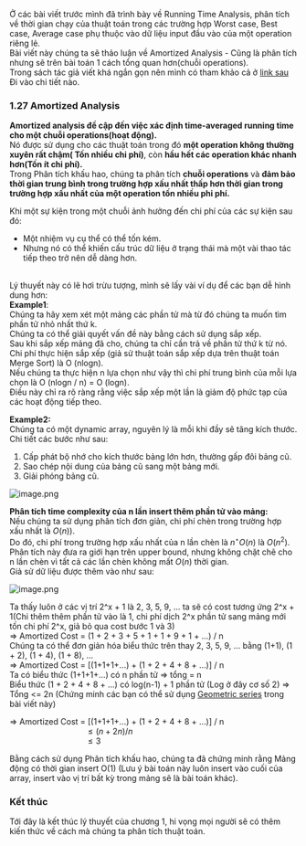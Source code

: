 Ở các bài viết trước mình đã trình bày về Running Time Analysis, phân tích về thời gian chạy của thuật toán trong các trường hợp Worst case, Best case, Average case phụ thuộc vào dữ liệu input đầu vào của một operation riêng lẻ.\
Bài viết này chúng ta sẽ thảo luận về Amortized Analysis - Cũng là phân tích nhưng sẽ trên bài toán 1 cách tổng quan hơn(chuỗi operations).\
Trong sách tác giả viết khá ngắn gọn nên mình có tham khảo cả ở [link sau](https://www.geeksforgeeks.org/analysis-algorithm-set-5-amortized-analysis-introduction/) \
Đi vào chi tiết nào.

### 1.27 Amortized Analysis
**Amortized analysis đề cập đến việc xác định time-averaged running time cho một chuỗi operations(hoạt động).**\
Nó được sử dụng cho các thuật toán trong đó **một operation không thường xuyên rất chậm( Tốn nhiều chi phí)**, còn **hầu hết các operation khác nhanh hơn(Tốn ít chi phí).**\
Trong Phân tích khấu hao, chúng ta phân tích **chuỗi operations** và **đảm bảo thời gian trung bình trong trường hợp xấu nhất thấp hơn thời gian trong trường hợp xấu nhất của một operation tốn nhiều phi phí.**

Khi một sự kiện trong một chuỗi ảnh hưởng đến chi phí của các sự kiện sau đó:
* Một nhiệm vụ cụ thể có thể tốn kém.
* Nhưng nó có thể khiến cấu trúc dữ liệu ở trạng thái mà một vài thao tác tiếp theo trở nên dễ dàng hơn.

\
Lý thuyết này có lẽ hơi trừu tượng, mình sẽ lấy vài ví dụ để các bạn dễ hình dung hơn: \
**Example1**:\
Chúng ta hãy xem xét một mảng các phần tử mà từ đó chúng ta muốn tìm phần tử nhỏ nhất thứ k.\
Chúng ta có thể giải quyết vấn đề này bằng cách sử dụng sắp xếp.\
Sau khi sắp xếp mảng đã cho, chúng ta chỉ cần trả về phần tử thứ k từ nó.\
Chi phí thực hiện sắp xếp (giả sử thuật toán sắp xếp dựa trên thuật toán Merge Sort) là O (nlogn).\
Nếu chúng ta thực hiện n lựa chọn như vậy thì chi phí trung bình của mỗi lựa chọn là O (nlogn / n) = O (logn).\
Điều này chỉ ra rõ ràng rằng việc sắp xếp một lần là giảm độ phức tạp của các hoạt động tiếp theo.

**Example2:**\
Chúng ta có một dynamic array, nguyên lý là mỗi khi đầy sẽ tăng kích thước. Chi tiết các bước như sau:
1. Cấp phát bộ nhớ cho kích thước bảng lớn hơn, thường gấp đôi bảng cũ.
2. Sao chép nội dung của bảng cũ sang một bảng mới.
3. Giải phóng bảng cũ.

![image.png](https://images.viblo.asia/ae4f2e5c-1d19-46d7-8471-024f876b4f61.png)

**Phân tích time complexity của n lần insert thêm phần tử vào mảng:**\
Nếu chúng ta sử dụng phân tích đơn giản, chi phí chèn trong trường hợp xấu nhất là $O ( n )$).\
Do đó, chi phí trong trường hợp xấu nhất của n lần chèn là $n ^ { \star } O ( n )$ là $O ( n ^ { 2 } )$.\
Phân tích này đưa ra giới hạn trên upper bound, nhưng không chặt chẽ cho n lần chèn vì tất cả các lần chèn không mất $O ( n )$ thời gian.\
Giả sử dữ liệu được thêm vào như sau: 

![image.png](https://images.viblo.asia/19a2c179-c3b2-43ba-b2d0-edaedca47d85.png)

Ta thấy luôn ở các vị trí 2^x + 1 là 2, 3, 5, 9, ... ta sẽ có cost tương ứng 2^x + 1(Chi thêm thêm phần tử vào là 1, chi phí dịch 2^x phần tử sang mảng mới tốn chi phí 2^x, giả bỏ qua cost bước 1 và 3)\
=> Amortized Cost = (1 + 2 + 3 + 5 + 1 + 1 +  9 + 1 + ...) / n\
Chúng ta có thể đơn giản hóa biểu thức trên thay 2, 3, 5, 9, ... bằng (1+1), (1 + 2), (1 + 4), (1 + 8), ...\
=> Amortized Cost = [(1+1+1+...) + (1 + 2 + 4 + 8 + ...)] / n \
Ta có  biểu thức (1+1+1+...) có n phần tử => tổng = n\
Biểu thức (1 + 2 + 4 + 8 + ...) có log(n-1) + 1 phần tử (Log ở đây cơ số 2) => Tổng <= 2n (Chứng minh các bạn có thể sử dụng [Geometric series](https://viblo.asia/p/chuong-1-introduction-5-ung-dung-trong-phan-tich-thuat-toan-r1QLxPY2LAw) trong bài viết này)

=> Amortized Cost = [(1+1+1+...) + (1 + 2 + 4 + 8 + ...)] / n \
$\quad \quad \quad \quad \quad \quad \quad \quad \leq (n + 2n)/n$ \
$\quad \quad \quad \quad \quad \quad \quad \quad \leq 3$ 

Bằng cách sử dụng Phân tích khấu hao, chúng ta đã chứng minh rằng Mảng động có thời gian insert O(1) (Lưu ý bài toán này luôn insert vào cuối của array, insert vào vị trí bất kỳ trong mảng sẽ là bài toán khác).


### Kết thúc 
Tới đây là kết thúc lý thuyết của chương 1, hi vọng mọi người sẽ có thêm kiến thức về cách mà chúng ta phân tích thuật toán.